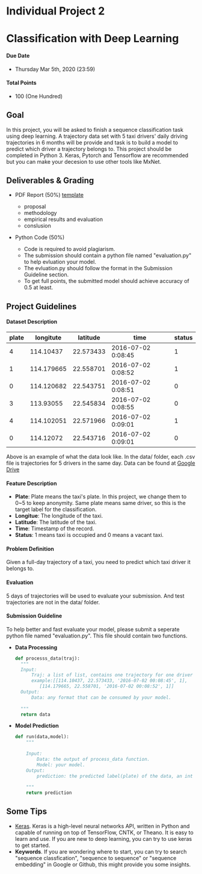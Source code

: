 # Individual Project 2
# Classification with Deep Learning
#### Due Date
* Thursday Mar 5th, 2020 (23:59)

#### Total Points
* 100 (One Hundred)

## Goal
In this project, you will be asked to finish a sequence classification task using deep learning. A trajectory data set with 5 taxi drivers' daily driving trajectories in 6 months will be provide and task is to build a model to predict which driver a trajectory belongs to. This project should be completed in Python 3. Keras, Pytorch and Tensorflow are recommended but you can make your decesion to use other tools like MxNet.

## Deliverables & Grading
* PDF Report (50%) [template](https://www.acm.org/binaries/content/assets/publications/taps/acm_submission_template.docx)
	* proposal
	* methodology
	* empirical results and evaluation
	* conslusion
	
* Python Code (50%)
	* Code is required to avoid plagiarism.
	* The submission should contain a python file named "evaluation.py" to help evluation your model. 
	* The evluation.py should follow the format in the Submission Guideline section. 
	* To get full points, the submitted model should achieve accuracy of 0.5 at least.

## Project Guidelines

#### Dataset Description
| plate | longitute | latitude | time | status |
|---|---|---|---|---|
|4	|114.10437	|22.573433	|2016-07-02 0:08:45	|1|
|1	|114.179665	|22.558701	|2016-07-02 0:08:52	|1|
|0	|114.120682	|22.543751	|2016-07-02 0:08:51	|0|
|3	|113.93055	|22.545834	|2016-07-02 0:08:55	|0|
|4	|114.102051	|22.571966	|2016-07-02 0:09:01	|1|
|0	|114.12072	|22.543716	|2016-07-02 0:09:01	|0|
Above is an example of what the data look like. In the data/ folder, each .csv file is trajectories for 5 drivers in the same day. Data can be found at [Google Drive](https://drive.google.com/open?id=1xfyxupoE1C5z7w1Bn5oPRcLgtfon6xeT)
#### Feature Description 
* **Plate**: Plate means the taxi's plate. In this project, we change them to 0~5 to keep anonymity. Same plate means same driver, so this is the target label for the classification. 
* **Longitue**: The longitude of the taxi.
* **Latitude**: The latitude of the taxi.
* **Time**: Timestamp of the record.
* **Status**: 1 means taxi is occupied and 0 means a vacant taxi.

#### Problem Definition
Given a full-day trajectory of a taxi, you need to predict which taxi driver it belongs to. 

#### Evaluation 
5 days of trajectories will be used to evaluate your submission. And test trajectories are not in the data/ folder. 

#### Submission Guideline
To help better and fast evaluate your model, please submit a seperate python file named "evaluation.py". This file should contain two functions.
* **Data Processing**
  ```python
  def processs_data(traj):
    """
    Input:
        Traj: a list of list, contains one trajectory for one driver 
        example:[[114.10437, 22.573433, '2016-07-02 00:08:45', 1],
           [114.179665, 22.558701, '2016-07-02 00:08:52', 1]]
    Output:
        Data: any format that can be consumed by your model.
    
    """
    return data
  ```
* **Model Prediction**
    ```python
    def run(data,model):
        """
        
        Input:
            Data: the output of process_data function.
            Model: your model.
        Output:
            prediction: the predicted label(plate) of the data, an int value.
        
        """
        return prediction
  ```

## Some Tips
* [Keras](https://keras.io/). Keras is a high-level neural networks API, written in Python and capable of running on top of TensorFlow, CNTK, or Theano. It is easy to learn and use. If you are new to deep learning, you can try to use keras to get started. 
* **Keywords**. If you are wondering where to start, you can try to search "sequence classfication", "sequence to sequence" or "sequence embedding" in Google or Github, this might provide you some insights.